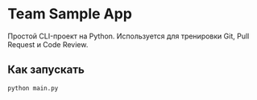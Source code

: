 # Team Sample App

Простой CLI-проект на Python. Используется для тренировки Git, Pull Request и Code Review.

## Как запускать

```bash
python main.py
